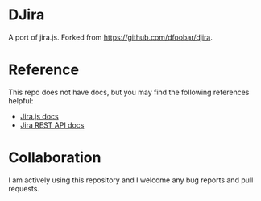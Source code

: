 # DJira

A port of jira.js. Forked from https://github.com/dfoobar/djira.

# Reference
This repo does not have docs, but you may find the following references helpful:

* [Jira.js docs](https://mrrefactoring.github.io/jira.js/)
* [Jira REST API docs](https://developer.atlassian.com/cloud/jira/platform/rest/v3/intro/#version)

# Collaboration
I am actively using this repository and I welcome any bug reports and pull requests.
